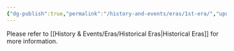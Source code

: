 ```yaml
---
{"dg-publish":true,"permalink":"/history-and-events/eras/1st-era/","updated":"2024-12-13T17:46:30.475+00:00"}
---
```


Please refer to [[History & Events/Eras/Historical Eras\|Historical Eras]] for more information. 